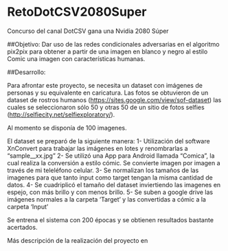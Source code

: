 # RetoDotCSV2080Super

Concurso del canal DotCSV gana una Nvidia 2080 Súper

##Objetivo:
Dar uso de las redes condicionales adversarias en el algoritmo pix2pix para obtener a partir de una imagen en blanco y negro al estilo Comic una imagen con características humanas. 

##Desarrollo:

Para afrontar este proyecto, se necesita un dataset con imágenes de personas y su equivalente en caricatura. Las fotos se obtuvieron de un dataset de rostros humanos (https://sites.google.com/view/sof-dataset) las cuales se seleccionaron sólo 50 y otras 50 de un sitio de fotos selfies (http://selfiecity.net/selfiexploratory/).

Al momento se disponía de 100 imagenes.

El dataset se preparó de la siguiente manera:
1-	Utilización del software XnConvert para trabajar las imágenes en lotes y renombrarlas a “sample__xx.jpg”
2-	Se utilizó una App para Android llamada “Comica”, la cual realiza la conversión a estilo cómic. Se convierte imagen por imagen a través de mi teleléfono celular.
3-	Se normalizan los tamaños de las imagenes para que tanto input como target tengan la misma cantidad de datos.
4-  Se cuadriplicó el tamaño del dataset inviertiendo las imagenes en espejo, con más brillo y con menos brillo.
5-	Se suben a google drive las imágenes normales a la carpeta ‘Target’ y las convertidas a cómic a la carpeta ‘Input’

Se entrena el sistema con 200 épocas y se obtienen resultados bastante acertados.

Más descripción de la realización del proyecto en 

